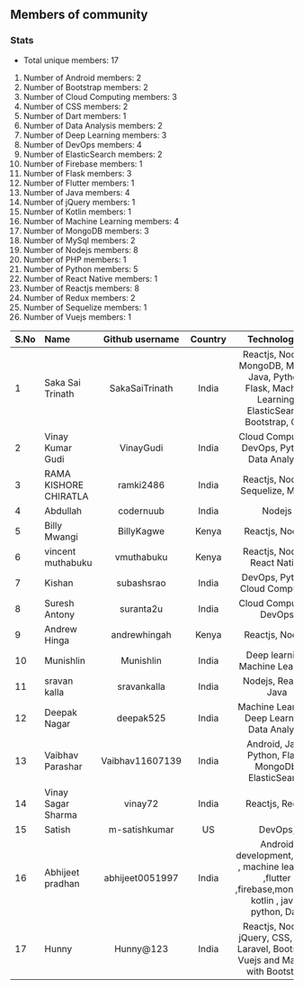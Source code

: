 ## Members of community

### Stats

-   Total unique members: 17

1.  Number of Android members: 2
2.  Number of Bootstrap members: 2
3.  Number of Cloud Computing members: 3
4.  Number of CSS members: 2
5.  Number of Dart members: 1
6.  Number of Data Analysis members: 2
7.  Number of Deep Learning members: 3
8.  Number of DevOps members: 4
9.  Number of ElasticSearch members: 2
10. Number of Firebase members: 1
11. Number of Flask members: 3
12. Number of Flutter members: 1
13. Number of Java members: 4
14. Number of jQuery members: 1
15. Number of Kotlin members: 1
16. Number of Machine Learning members: 4
17. Number of MongoDB members: 3
18. Number of MySql members: 2
19. Number of Nodejs members: 8
20. Number of PHP members: 1
21. Number of Python members: 5
22. Number of React Native members: 1
23. Number of Reactjs members: 8
24. Number of Redux members: 2
25. Number of Sequelize members: 1
26. Number of Vuejs members: 1

| S.No | Name                  | Github username | Country |                                              Technologies                                              |
| :--- | :-------------------- | :-------------: | :-----: | :----------------------------------------------------------------------------------------------------: |
| 1    | Saka Sai Trinath      | SakaSaiTrinath  |  India  | Reactjs, Nodejs, MongoDB, MySql, Java, Python, Flask, Machine Learning, ElasticSearch, Bootstrap, CSS  |
| 2    | Vinay Kumar Gudi      |    VinayGudi    |  India  |                             Cloud Computing, DevOps, Python, Data Analysis                             |
| 3    | RAMA KISHORE CHIRATLA |    ramki2486    |  India  |                                   Reactjs, Nodejs, Sequelize, MySql                                    |
| 4    | Abdullah              |    codernuub    |  India  |                                                 Nodejs                                                 |
| 5    | Billy Mwangi          |   BillyKagwe    |  Kenya  |                                            Reactjs, Nodejs                                             |
| 6    | vincent muthabuku     |   vmuthabuku    |  Kenya  |                                     Reactjs, Nodejs, React Native                                      |
| 7    | Kishan                |   subashsrao    |  India  |                                    DevOps, Python, Cloud Computing                                     |
| 8    | Suresh Antony         |    suranta2u    |  India  |                                        Cloud Computing, DevOps                                         |
| 9    | Andrew Hinga          |  andrewhingah   |  Kenya  |                                            Reactjs, Nodejs                                             |
| 10   | Munishlin             |    Munishlin    |  India  |                                    Deep learning, Machine Learning                                     |
| 11   | sravan kalla          |   sravankalla   |  India  |                                         Nodejs, Reactjs, Java                                          |
| 12   | Deepak Nagar          |    deepak525    |  India  |                             Machine Learning, Deep Learning, Data Analysis                             |
| 13   | Vaibhav Parashar      | Vaibhav11607139 |  India  |                          Android, Java, Python, Flask, MongoDb, ElasticSearch                          |
| 14   | Vinay Sagar Sharma    |     vinay72     |  India  |                                             Reactjs, Redux                                             |
| 15   | Satish                |  m-satishkumar  |   US    |                                                DevOps,                                                 |
| 16   | Abhijeet pradhan      | abhijeet0051997 |  India  | Android development, Flask , machine learning ,flutter ,firebase,mongoDb, kotlin , java , python, Dart |
| 17   | Hunny                 |    Hunny@123    |  India  |        Reactjs, Nodejs, jQuery, CSS, PHP, Laravel, Bootstrap, Vuejs and Material with Bootstrap        |
